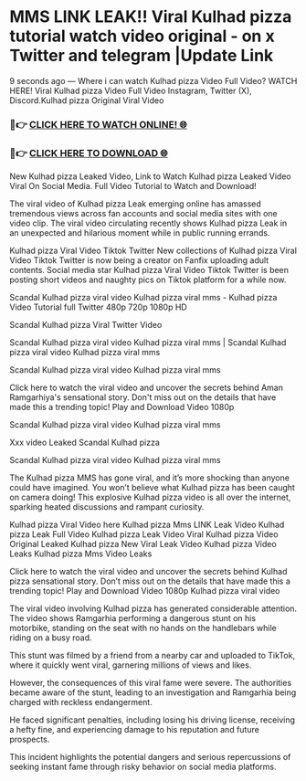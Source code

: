# MMS LINK LEAK!! Viral Kulhad pizza tutorial watch video original - on x Twitter and telegram |Update Link

9 seconds ago — Where i can watch Kulhad pizza Video Full Video? WATCH HERE! Viral Kulhad pizza Video Full Video Instagram, Twitter (X), Discord.Kulhad pizza Original Viral Video

### 🔴👉 [CLICK HERE TO WATCH ONLINE! 🌐](https://nioki.today/viral-leaked-video-watch-free-online/)

### 🔴👉 [CLICK HERE TO DOWNLOAD 🌐](https://nioki.today/viral-leaked-video-watch-free-online/)

New Kulhad pizza Leaked Video, Link to Watch Kulhad pizza Leaked Video Viral On Social Media. Full Video Tutorial to Watch and Download!

The viral video of Kulhad pizza Leak emerging online has amassed tremendous views across fan accounts and social media sites with one video clip. The viral video circulating recently shows Kulhad pizza Leak in an unexpected and hilarious moment while in public running errands.

Kulhad pizza Viral Video Tiktok Twitter New collections of Kulhad pizza Viral Video Tiktok Twitter is now being a creator on Fanfix uploading adult contents. Social media star Kulhad pizza Viral Video Tiktok Twitter is been posting short videos and naughty pics on Tiktok platform for a while now.

Scandal Kulhad pizza viral video Kulhad pizza viral mms - Kulhad pizza Video Tutorial full Twitter 480p 720p 1080p HD

Scandal Kulhad pizza Viral Twitter Video

Scandal Kulhad pizza viral video Kulhad pizza viral mms | Scandal Kulhad pizza viral video Kulhad pizza viral mms

Scandal Kulhad pizza viral video Kulhad pizza viral mms

Click here to watch the viral video and uncover the secrets behind Aman Ramgarhiya's sensational story. Don't miss out on the details that have made this a trending topic! Play and Download Video 1080p

Scandal Kulhad pizza viral video Kulhad pizza viral mms

Xxx video Leaked Scandal Kulhad pizza

Scandal Kulhad pizza viral video Kulhad pizza viral mms

The Kulhad pizza MMS has gone viral, and it’s more shocking than anyone could have imagined. You won’t believe what Kulhad pizza has been caught on camera doing! This explosive Kulhad pizza video is all over the internet, sparking heated discussions and rampant curiosity.

Kulhad pizza Viral Video here Kulhad pizza Mms LINK Leak Video Kulhad pizza Leak Full Video Kulhad pizza Leak Video Viral Kulhad pizza Video Original Leaked Kulhad pizza New Viral Leak Video Kulhad pizza Video Leaks Kulhad pizza Mms Video Leaks

Click here to watch the viral video and uncover the secrets behind Kulhad pizza sensational story. Don’t miss out on the details that have made this a trending topic! Play and Download Video 1080p Kulhad pizza viral video

The viral video involving Kulhad pizza has generated considerable attention. The video shows Ramgarhia performing a dangerous stunt on his motorbike, standing on the seat with no hands on the handlebars while riding on a busy road.

This stunt was filmed by a friend from a nearby car and uploaded to TikTok, where it quickly went viral, garnering millions of views and likes.

However, the consequences of this viral fame were severe. The authorities became aware of the stunt, leading to an investigation and Ramgarhia being charged with reckless endangerment.

He faced significant penalties, including losing his driving license, receiving a hefty fine, and experiencing damage to his reputation and future prospects.

This incident highlights the potential dangers and serious repercussions of seeking instant fame through risky behavior on social media platforms.
